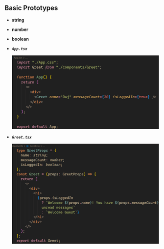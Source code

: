 ## Basic Prototypes
- **string**
- **number**
- **boolean**

- ***`App.tsx`***

  ![image](images/image-8.png)

- ***`Greet.tsx`***


  ![image](images/image-9.png)